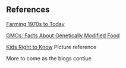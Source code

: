 ## References 
[Farming 1970s to Today](https://livinghistoryfarm.org/farminginthe70s/crops_10.html)

[GMOs: Facts About Genetically Modified Food](https://www.livescience.com/40895-gmo-facts.html)

[Kids Right to Know](http://www.kidsrighttoknow.com/gmos/) Picture reference

More to come as the blogs contiue
